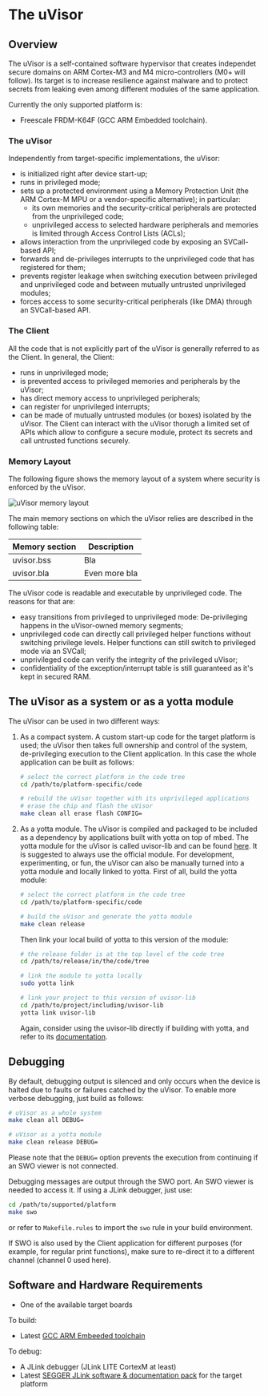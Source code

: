 # The uVisor

## Overview
The uVisor is a self-contained software hypervisor that creates independet
secure domains on ARM Cortex-M3 and M4 micro-controllers (M0+ will follow). Its
target is to increase resilience against malware and to protect secrets from
leaking even among different modules of the same application.

Currently the only supported platform is:
- Freescale FRDM-K64F (GCC ARM Embedded toolchain).

### The uVisor
Independently from target-specific implementations, the uVisor:
* is initialized right after device start-up;
* runs in privileged mode;
* sets up a protected environment using a Memory Protection Unit (the ARM
  Cortex-M MPU or a vendor-specific alternative); in particular:
    * its own memories and the security-critical peripherals are protected from
      the unprivileged code;
    * unprivileged access to selected hardware peripherals and memories is
      limited through Access Control Lists (ACLs);
* allows interaction from the unprivileged code by exposing an SVCall-based
  API;
* forwards and de-privileges interrupts to the unprivileged code that has
  registered for them;
* prevents register leakage when switching execution between privileged and
  unprivileged code and between mutually untrusted unprivileged modules;
* forces access to some security-critical peripherals (like DMA) through an
  SVCall-based API.

### The Client
All the code that is not explicitly part of the uVisor is generally referred to
as the Client. In general, the Client:
* runs in unprivileged mode;
* is prevented access to privileged memories and peripherals by the uVisor;
* has direct memory access to unprivileged peripherals;
* can register for unprivileged interrupts;
* can be made of mutually untrusted modules (or boxes) isolated by the uVisor.
The Client can interact with the uVisor thorugh a limited set of APIs which
allow to configure a secure module, protect its secrets and call untrusted
functions securely.

### Memory Layout
The following figure shows the memory layout of a system where security is
enforced by the uVisor.

![uVisor memory
layout](https://github.com/ARMmbed/uvisor/raw/images/k64f/docs/memory_layout.png
"uVisor memory layout")

The main memory sections on which the uVisor relies are described in the
following table:

| Memory section | Description                                                |
|----------------|------------------------------------------------------------|
| uvisor.bss     | Bla                                                        |
| uvisor.bla     | Even more bla                                              |

The uVisor code is readable and executable by unprivileged code. The reasons
for that are:
* easy transitions from privileged to unprivileged mode: De-privileging happens
  in the uVisor-owned memory segments;
* unprivileged code can directly call privileged helper functions without
  switching privilege levels. Helper functions can still switch to privileged
  mode via an SVCall;
* unprivileged code can verify the integrity of the privileged uVisor;
* confidentiality of the exception/interrupt table is still guaranteed as it's
  kept in secured RAM.

## The uVisor as a system or as a yotta module

The uVisor can be used in two different ways:

1. As a compact system. A custom start-up code for the target platform is used;
   the uVisor then takes full ownership and control of the system,
   de-privileging execution to the Client application. In this case the whole
   application can be built as follows:
   ```bash
   # select the correct platform in the code tree
   cd /path/to/platform-specific/code

   # rebuild the uVisor together with its unprivileged applications
   # erase the chip and flash the uVisor
   make clean all erase flash CONFIG=
   ```

2. As a yotta module. The uVisor is compiled and packaged to be included as a
   dependency by applications built with yotta on top of mbed. The yotta module
   for the uVisor is called uvisor-lib and can be found
   [here](https://github.com/ARMmbed/uvisor-lib). It is suggested to always use
   the official module. For development, experimenting, or fun, the uVisor can
   also be manually turned into a yotta module and locally linked to yotta.
   First of all, build the yotta module:
   ```bash
   # select the correct platform in the code tree
   cd /path/to/platform-specific/code

   # build the uVisor and generate the yotta module
   make clean release
   ```
   Then link your local build of yotta to this version of the module:
   ```bash
   # the release folder is at the top level of the code tree
   cd /path/to/release/in/the/code/tree

   # link the module to yotta locally
   sudo yotta link

   # link your project to this version of uvisor-lib
   cd /path/to/project/including/uvisor-lib
   yotta link uvisor-lib
   ```
   Again, consider using the uvisor-lib directly if building with yotta, and
   refer to its [documentation](https://github.com/ARMmbed/uvisor-lib).

## Debugging

By default, debugging output is silenced and only occurs when the device is
halted due to faults or failures catched by the uVisor. To enable more verbose
debugging, just build as follows:
```bash
# uVisor as a whole system
make clean all DEBUG=

# uVisor as a yotta module
make clean release DEBUG=
```
Please note that the `DEBUG=` option prevents the execution from continuing
if an SWO viewer is not connected.

Debugging messages are output through the SWO port. An SWO viewer is needed to
access it. If using a JLink debugger, just use:
```bash
cd /path/to/supported/platform
make swo
```
or refer to `Makefile.rules` to import the `swo` rule in your build
environment.

If SWO is also used by the Client application for different purposes (for
example, for regular print functions), make sure to re-direct it to a different
channel (channel 0 used here).

## Software and Hardware Requirements

* One of the available target boards

To build:
* Latest [GCC ARM Embeeded toolchain](https://launchpad.net/gcc-arm-embedded)

To debug:
* A JLink debugger (JLink LITE CortexM at least)
* Latest [SEGGER JLink software & documentation pack](https://www.segger.com/jlink-software.html) for the target platform
